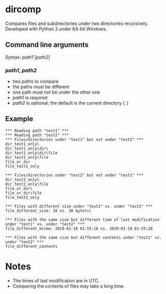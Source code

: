 # dircomp
Compares files and subdirectories under two directories recursively.
Developed with Python 3 under 64-bit Windows.

## Command line arguments

Syntax: *path1* [*path2*]

### *path1*, *path2*
* two paths to compare
* the paths must be different
* one path must not be under the other one
* *path1* is required
* *path2* is optional; the default is the current directory (`.`)

## Example
```
*** Reading path "test1" ***
*** Reading path "test2" ***
*** Files/directories under "test1" but not under "test2" ***
dir_test1_only\
dir_test1_only\dir\
dir_test1_only\dir\file
dir_test1_only\file
file_or_dir
file_test1_only

*** Files/directories under "test2" but not under "test1" ***
dir_test2_only\
dir_test2_only\file
file_or_dir\
file_or_dir\file
file_test2_only

*** Files with different size under "test1" vs. under "test2" ***
file_different_size: 10 vs. 20 byte(s)

*** Files with the same size but different time of last modification under "test1" vs. under "test2" ***
file_different_mtime: 2019-01-18 01:55:18 vs. 2019-01-18 01:55:28

*** Files with the same size but different contents under "test1" vs. under "test2" ***
file_different_contents
```

# Notes
* The times of last modification are in UTC.
* Comparing the contents of files may take a long time.
